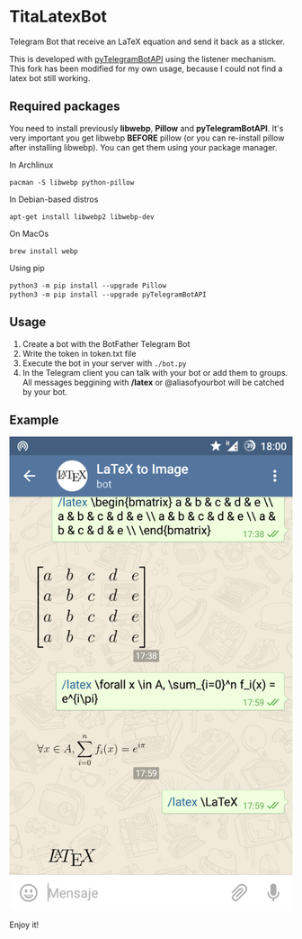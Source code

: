 # TitaLatexBot
Telegram Bot that receive an LaTeX equation and send it back as a sticker.

This is developed with [pyTelegramBotAPI](https://github.com/eternnoir/pyTelegramBotAPI) using the listener mechanism. This fork has been modified for my own usage, because I could not find a latex bot still working.

## Required packages

You need to install previously **libwebp**, **Pillow** and **pyTelegramBotAPI**. It's very important you get libwebp **BEFORE** pillow (or you can re-install pillow after installing libwebp). You can get them using your package manager.

In Archlinux
```
pacman -S libwebp python-pillow
```

In Debian-based distros
```
apt-get install libwebp2 libwebp-dev
```

On MacOs
```
brew install webp
```

Using pip
```
python3 -m pip install --upgrade Pillow
python3 -m pip install --upgrade pyTelegramBotAPI
```

## Usage

1. Create a bot with the BotFather Telegram Bot
2. Write the token in token.txt file
3. Execute the bot in your server with ```./bot.py```
4. In the Telegram client you can talk with your bot or add them to groups. All messages beggining with **/latex** or @aliasofyourbot will be catched by your bot.

## Example

![Examples from the original dev mobile](example.png)

Enjoy it!

